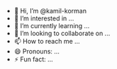 - 👋 Hi, I’m @kamil-korman
- 👀 I’m interested in ...
- 🌱 I’m currently learning ...
- 💞️ I’m looking to collaborate on ...
- 📫 How to reach me ...
- 😄 Pronouns: ...
- ⚡ Fun fact: ...

<!---
kamil-korman/kamil-korman is a ✨ special ✨ repository because its `README.md` (this file) appears on your GitHub profile.
You can click the Preview link to take a look at your changes.
--->
